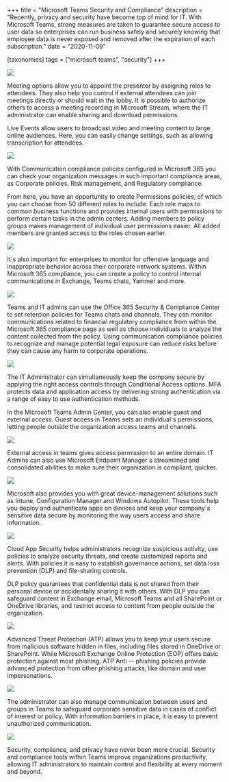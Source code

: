 +++
title = "Microsoft Teams Security and Compliance"
description = "Recently, privacy and security have become top of mind for IT. With Microsoft Teams, strong measures are taken to guarantee secure access to user data so enterprises can run business safely and securely knowing that employee data is never exposed and removed after the expiration of each subscription."
date = "2020-11-09"

[taxonomies]
tags = ["microsoft teams", "security"]
+++

![](https://o365hq.com/images/857.png)

Meeting options allow you to appoint the presenter by assigning roles to
attendees. They also help you control if external attendees can join
meetings directly or should wait in the lobby. It is possible to
authorize others to access a meeting recording in Microsoft Stream,
where the IT administrator can enable sharing and download permissions.

Live Events allow users to broadcast video and meeting content to large
online audiences. Here, you can easily change settings, such as allowing
transcription for attendees.

![](https://o365hq.com/images/856.png)

With Communication compliance policies configured in Microsoft 365 you
can check your organization messages in such important compliance areas,
as Corporate policies, Risk management, and Regulatory compliance.

From here, you have an opportunity to create Permissions policies, of
which you can choose from 50 different roles to include. Each role maps
to common business functions and provides internal users with
permissions to perform certain tasks in the admin centers. Adding
members to policy groups makes management of individual user permissions
easier. All added members are granted access to the roles chosen
earlier.

![](https://o365hq.com/images/858.png)

It\`s also important for enterprises to monitor for offensive language
and inappropriate behavior across their corporate network systems.
Within Microsoft 365 compliance, you can create a policy to control
internal communications in Exchange, Teams chats, Yammer and more.

![](https://o365hq.com/images/860.png)

Teams and IT admins can use the Office 365 Security & Compliance Center
to set retention policies for Teams chats and channels. They can monitor
communications related to financial regulatory compliance from within
the Microsoft 365 compliance page as well as choose individuals to
analyze the content collected from the policy. Using communication
compliance policies to recognize and manage potential legal exposure can
reduce risks before they can cause any harm to corporate operations.

![](https://o365hq.com/images/861.png)

The IT Administrator can simultaneously keep the company secure by
applying the right access controls through Conditional Access options.
MFA protects data and application access by delivering strong
authentication via a range of easy to use authentication methods.

In the Microsoft Teams Admin Center, you can also enable guest and
external access. Guest access in Teams sets an individual\`s
permissions, letting people outside the organization access teams and
channels.

![](https://o365hq.com/images/859.png)

External access in teams gives access permission to an entire domain. IT
Admins can also use Microsoft Endpoint Manager\`s streamlined and
consolidated abilities to make sure their organization is compliant,
quicker.

![](https://o365hq.com/images/862.png)

Microsoft also provides you with great device-management solutions such
as Intune, Configuration Manager and Windows Autopilot. These tools help
you deploy and authenticate apps on devices and keep your company\`s
sensitive data secure by monitoring the way users access and share
information.

![](https://o365hq.com/images/863.png)

Cloud App Security helps administrators recognize suspicious activity,
use policies to analyze security threats, and create customized reports
and alerts. With policies it is easy to establish governance actions,
set data loss prevention (DLP) and file-sharing controls.

DLP policy guarantees that confidential data is not shared from their
personal device or accidentally sharing it with others. With DLP you can
safeguard content in Exchange email, Microsoft Teams and all SharePoint
or OneDrive libraries, and restrict access to content from people
outside the organization.

![](https://o365hq.com/images/864.png)

Advanced Threat Protection (ATP) allows you to keep your users secure
from malicious software hidden in files, including files stored in
OneDrive or SharePoint. While Microsoft Exchange Online Protection (EOP)
offers basic protection against most phishing, ATP Anti -- phishing
policies provide advanced protection from other phishing attacks, like
domain and user impersonations.

![](https://o365hq.com/images/865.png)

The administrator can also manage communication between users and groups
in Teams to safeguard corporate sensitive data in cases of conflict of
interest or policy. With information barriers in place, it is easy to
prevent unauthorized communication.

![](https://o365hq.com/images/866.png)

Security, compliance, and privacy have never been more crucial. Security
and compliance tools within Teams improve organizations productivity,
allowing IT administrators to maintain control and flexibility at every
moment and beyond.